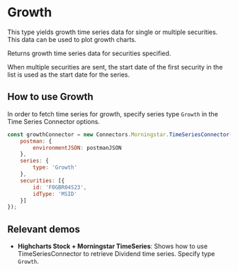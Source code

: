 # Growth

This type yields growth time series data for single or multiple securities. 
This data can be used to plot growth charts.

Returns growth time series data for securities specified.

When multiple securities are sent, the start date of the first security 
in the list is used as the start date for the series.


## How to use Growth

In order to fetch time series for growth, specify series type `Growth` in 
the Time Series Connector options.

```js
const growthConnector = new Connectors.Morningstar.TimeSeriesConnector({
    postman: {
        environmentJSON: postmanJSON
    },
    series: {
        type: 'Growth'
    },
    securities: [{
        id: 'F0GBR04S23',
        idType: 'MSID'
    }]
});
```

## Relevant demos

- **Highcharts Stock + Morningstar TimeSeries**: Shows how to use 
TimeSeriesConnector to retrieve Dividend time series. Specify type 
`Growth`.